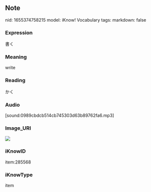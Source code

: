 ## Note
nid: 1655374758215
model: iKnow! Vocabulary
tags: 
markdown: false

### Expression
書く

### Meaning
write

### Reading
かく

### Audio
[sound:0989cbdcb514cb745303d63b89762fa6.mp3]

### Image_URI
<img src="060ee922f9bc2e8e3dbc454e4d68dd83.jpg">

### iKnowID
item:285568

### iKnowType
item
